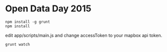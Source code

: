 # Open Data Day 2015

```
npm install -g grunt
npm install
```

edit app/scripts/main.js and change accessToken to your mapbox api token.

```
grunt watch
```
